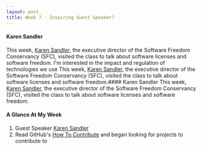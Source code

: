 ```yaml
---
layout: post
title: Week 7 - Inspiring Guest Speaker?
---
```



#### Karen Sandler
This week, [Karen Sandler], the executive director of the Software Freedom Conservancy (SFC), visited the class to talk about software licenses and software freedom.
I'm interested in the impact and regulation of technologies we use
This week, [Karen Sandler], the executive director of the Software Freedom Conservancy (SFC), visited the class to talk about software licenses and software freedom.#### Karen Sandler
This week, [Karen Sandler], the executive director of the Software Freedom Conservancy (SFC), visited the class to talk about software licenses and software freedom.

#### A Glance At My Week
1. Guest Speaker [Karen Sandler]
2. Read GitHub's [How To Contribute] and began looking for projects to contribute to





[Karen Sandler]:https://en.wikipedia.org/wiki/Karen_Sandler
[How To Contribute]:https://opensource.guide/how-to-contribute/#how-to-submit-a-contribution
[Project Evaluation]:http://www.compsci.hunter.cuny.edu/~sweiss/course_materials/csci395.86/activities_f19/project_evaluation_activity.pdf
